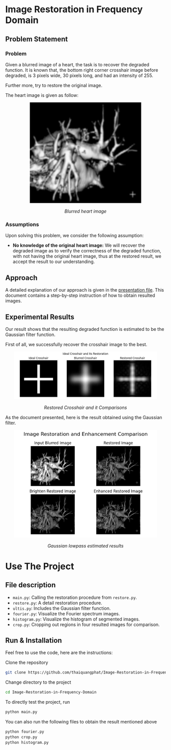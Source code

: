 # Image Restoration in Frequency Domain

## Problem Statement

### Problem
Given a blurred image of a heart, the task is to recover the degraded function. It is known that, the bottom right corner crosshair image before degraded, is 3 pixels wide, 30 pixels long, and had an intensity of 255.

Further more, try to restore the original image.

The heart image is given as follow:

<div align="center">
    <a href="https://github.com/thaiquangphat/Image-Restoration-in-Frequency-Domain/blob/main/image/heart.jpg" target="_blank">
        <img src="image/heart.jpg" alt="logo" style="width: 350px; height: auto; align: center">
    </a>
    <p><em>Blurred heart image</em></p>
</div>

### Assumptions

Upon solving this problem, we consider the following assumption:
- <b>No knowledge of the original heart image:</b> We will recover the degraded image as to verify the correctness of the degraded function, with not having the original heart image, thus at the restored result, we accept the result to our understanding.


## Approach

A detailed explanation of our approach is given in the <a href="https://github.com/thaiquangphat/Image-Restoration-in-Frequency-Domain/blob/main/presentation.pdf" target="_blank">
presentation file</a>. This document contains a step-by-step instruction of how to obtain resulted images.

## Experimental Results
Our result shows that the resulting degraded function is estimated to be the Gaussian filter function. 

First of all, we successfully recover the crosshair image to the best.

<div align="center">
  <a href="https://github.com/thaiquangphat/Image-Restoration-in-Frequency-Domain/blob/main/image/restore_crosshair.jpg" target="_blank">
    <img src="image/restore_crosshair.jpg" alt="Description" width="450"/>
  </a>
  <p><em>Restored Crosshair and it Comparisons</em></p>
</div>

As the document presented, here is the result obtained using the Gaussian filter.
<div align="center">
  <a href="https://github.com/thaiquangphat/Image-Restoration-in-Frequency-Domain/blob/main/image/result_comparison.png" target="_blank">
    <img src="image/result_comparison.png" alt="Description" width="450"/>
  </a>
  <p><em>Gaussian lowpass estimated results</em></p>
</div>

# Use The Project

## File description

- `main.py`: Calling the restoration procedure from `restore.py`.
- `restore.py`: A detail restoration procedure.
- `ultis.py`: Includes the Gaussian filter function.
- `fourier.py`: Visualize the Fourier spectrum images.
- `histogram.py`: Visualize the histogram of segmented images.
- `crop.py`: Cropping out regions in four resulted images for comparison.

## Run & Installation

Feel free to use the code, here are the instructions:

Clone the repository

```bash
git clone https://github.com/thaiquangphat/Image-Restoration-in-Frequency-Domain.git
```

Change directory to the project
```bash
cd Image-Restoration-in-Frequency-Domain
```

To directly test the project, run
```bash
python main.py
```

You can also run the following files to obtain the result mentioned above
```bash
python fourier.py
python crop.py
python histogram.py
```